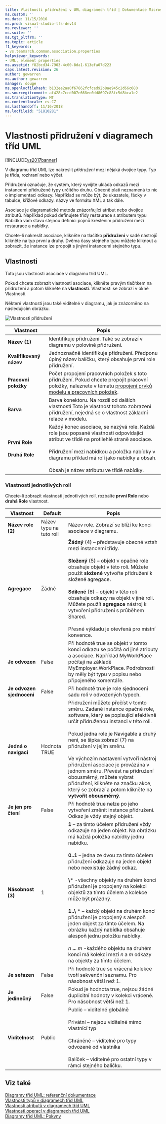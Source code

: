 ```yaml
---
title: Vlastnosti přidružení v UML diagramech tříd | Dokumentace Microsoftu
ms.custom: ''
ms.date: 11/15/2016
ms.prod: visual-studio-tfs-dev14
ms.reviewer: ''
ms.suite: ''
ms.tgt_pltfrm: ''
ms.topic: article
f1_keywords:
- vs.teamarch.common.association.properties
helpviewer_keywords:
- UML, element properties
ms.assetid: f82bcd34-7903-4c00-8da1-613efa07d223
caps.latest.revision: 26
author: gewarren
ms.author: gewarren
manager: douge
ms.openlocfilehash: b132ee2aa0f67662fcfcad92b8ae945c2d66c680
ms.sourcegitcommit: af428c7ccd007e668ec0dd8697c88fc5d8bca1e2
ms.translationtype: MT
ms.contentlocale: cs-CZ
ms.lasthandoff: 11/16/2018
ms.locfileid: "51810281"
---
```

# <a name="properties-of-associations-on-uml-class-diagrams"></a>Vlastnosti přidružení v diagramech tříd UML
[!INCLUDE[vs2017banner](../includes/vs2017banner.md)]

V diagramu tříd UML lze nakreslit *přidružení* mezi nějaká dvojice typy. Typ je třída, rozhraní nebo výčet.  

 Přidružení označuje, že systém, který vyvíjíte ukládá odkazů mezi instancemi přidružené typy určitého druhu. Obecně platí neznamená to nic o implementaci odkazy. Například se může být, že ukazatele, řádky v tabulce, křížové odkazy. názvy ve formátu XML a tak dále.  

 Asociace je diagramatické metoda znázorňující atribut nebo dvojice atributů. Například pokud definujete třídy restaurace s atributem typu Nabídka vám stavu stejnou definici pojmů kreslením přidružení mezi restaurace a nabídky.  

 Chcete-li nakreslit asociace, klikněte na tlačítko **přidružení** v sadě nástrojů klikněte na typ první a druhý. Dvěma časy stejného typu můžete kliknout a zobrazit, že instance lze propojit s jinými instancemi stejného typu.  

## <a name="properties"></a>Vlastnosti  
 Toto jsou vlastnosti asociace v diagramu tříd UML.  

 Pokud chcete zobrazit vlastnosti asociace, klikněte pravým tlačítkem na přidružení a potom klikněte na **vlastnosti**. Vlastnosti se zobrazí v okně Vlastnosti.  

 Některé vlastnosti jsou také viditelné v diagramu, jak je znázorněno na následujícím obrázku.  

 ![Vlastnosti přidružení](../modeling/media/uml-classprop.png "UML_ClassProp")  

|**Vlastnost**|Popis|  
|------------------|-----------------|  
|**Název (1)**|Identifikuje přidružení. Také se zobrazí v diagramu v polovině přidružení.|  
|**Kvalifikovaný název**|Jednoznačně identifikuje přidružení. Předponu úplný název balíčku, který obsahuje první role přidružení.|  
|**Pracovní položky**|Počet propojení pracovních položek s toto přidružení. Pokud chcete propojit pracovní položky, naleznete v tématu [propojení prvků modelu a pracovních položek](../modeling/link-model-elements-and-work-items.md).|  
|**Barva**|Barva konektoru. Na rozdíl od dalších vlastností Toto je vlastnost tohoto zobrazení přidružení, nejedná se o vlastnost základní relace v modelu.|  
|**První Role**<br /><br /> **Druhá Role**|Každý konec asociace, se nazývá role. Každá role jsou popsané vlastnosti odpovídající atribut ve třídě na protilehlé straně asociace.<br /><br /> Přidružení mezi nabídkou a položka nabídky v diagramu příklad má rolí jako nabídky a obsah.<br /><br /> Obsah je název atributu ve třídě nabídky.|  

### <a name="properties-of-each-role"></a>Vlastnosti jednotlivých rolí  
 Chcete-li zobrazit vlastnosti jednotlivých rolí, rozbalte **první Role** nebo **druhá Role** vlastnost.  


|     **Vlastnost**     |          **Default**          |                                                                                                                                                                                                                                                                                                                                        Popis                                                                                                                                                                                                                                                                                                                                         |
|----------------------|-------------------------------|--------------------------------------------------------------------------------------------------------------------------------------------------------------------------------------------------------------------------------------------------------------------------------------------------------------------------------------------------------------------------------------------------------------------------------------------------------------------------------------------------------------------------------------------------------------------------------------------------------------------------------------------------------------------------------------------|
|  **Název role (2)**   | Název typu na tuto roli |                                                                                                                                                                                                                                                                                                       Název role. Zobrazí se blíží ke konci asociace v diagramu.                                                                                                                                                                                                                                                                                                        |
|   **Agregace**    |             Žádné              |                                                                        **Žádný** (4) – představuje obecné vztah mezi instancemi třídy.<br /><br /> **Složený** (5) – objekt v opačné role obsahuje objekt v této roli. Můžete použít **složené** vytvořte přidružení k složené agregace.<br /><br /> **Sdílené** (6) – objekt v této roli obsahuje odkazy na objekt v jiné roli. Můžete použít **agregace** nástroj k vytvoření přidružení s průběhem Shared.<br /><br /> Přesné výkladu je otevřená pro místní konvence.                                                                         |
|    **Je odvozen**    |             False             |                                                                                                                                                                                                                          Při hodnotě true se objekt v tomto konci odkazu se počítá od jiné atributy a asociace. Například MyWorkPlace počítají na základě MyEmployer.WorkPlace. Podrobnosti by měly být typu v popisu nebo připojeného komentáře.                                                                                                                                                                                                                           |
| **Je odvozen sjednocení** |             False             |                                                                                                                                                                                                                                                                                                             Při hodnotě true je role sjednocení sadu rolí v odvozených typech.                                                                                                                                                                                                                                                                                                             |
|   **Jedná o navigaci**   |             Hodnota TRUE              |                                                 Přidružení můžete přečíst v tomto směru. Zadané instance opačné role, software, který se popisující efektivně určit přidruženou instanci v této roli.<br /><br /> Pokud jedna role je Navigable a druhý není, se šipka zobrazí (7) na přidružení v jejím směru.<br /><br /> Ve výchozím nastavení vytvoří nástroj přidružení asociace je provázána v jednom směru. Převést na přidružení obousměrný, můžete vybrat přidružení, klikněte na značku akce, který se zobrazí a potom klikněte na **vytvořit obousměrný**.                                                 |
|   **Je jen pro čtení**   |             False             |                                                                                                                                                                                                                                                                                   Při hodnotě true nelze po jeho vytvoření změnit instance přidružení. Odkaz je vždy stejný objekt.                                                                                                                                                                                                                                                                                    |
| **Násobnost (3)** |               1               | **1** – za tímto účelem přidružení vždy odkazuje na jeden objekt. Na obrázku má každá položka nabídky jednu nabídku.<br /><br /> **0..1** – jedna ze dvou za tímto účelem přidružení odkazuje na jeden objekt nebo neexistuje žádný odkaz.<br /><br /> **\\**\* -všechny objekty na druhém konci přidružení je propojený na kolekci objektů za tímto účelem a kolekce může být prázdný.<br /><br /> **1..\\**  \* – každý objekt na druhém konci přidružení je propojený s alespoň jeden objekt za tímto účelem. Na obrázku každý nabídka obsahuje alespoň jednu položku nabídky.<br /><br /> *n* **...** *m* -každého objektu na druhém konci má kolekci mezi *n* a *m* odkazy na objekty za tímto účelem. |
|    **Je seřazen**    |             False             |                                                                                                                                                                                                                                                                                                  Při hodnotě true se vrácená kolekce tvoří sekvenční seznamu. Pro násobnost větší než 1.                                                                                                                                                                                                                                                                                                   |
|    **Je jedinečný**     |             False             |                                                                                                                                                                                                                                                                                              Pokud je hodnota true, nejsou žádné duplicitní hodnoty v kolekci vrácené. Pro násobnost větší než 1.                                                                                                                                                                                                                                                                                              |
|    **Viditelnost**    |            Public             |                                                                                                                                                                                                                                 Public – viditelné globálně<br /><br /> Privátní – nejsou viditelné mimo vlastnící typ<br /><br /> Chráněné – viditelné pro typy odvozené od vlastníka<br /><br /> Balíček – viditelné pro ostatní typy v rámci stejného balíčku.                                                                                                                                                                                                                                  |

## <a name="see-also"></a>Viz také  
 [Diagramy tříd UML: referenční dokumentace](../modeling/uml-class-diagrams-reference.md)   
 [Vlastnosti typů v diagramech tříd UML](../modeling/properties-of-types-on-uml-class-diagrams.md)   
 [Vlastnosti atributů v diagramech tříd UML](../modeling/properties-of-attributes-on-uml-class-diagrams.md)   
 [Vlastnosti operací v diagramech tříd UML](../modeling/properties-of-operations-on-uml-class-diagrams.md)   
 [Diagramy tříd UML: Pokyny](../modeling/uml-class-diagrams-guidelines.md)



